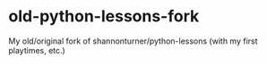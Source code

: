 # old-python-lessons-fork
My old/original fork of shannonturner/python-lessons (with my first playtimes, etc.)
